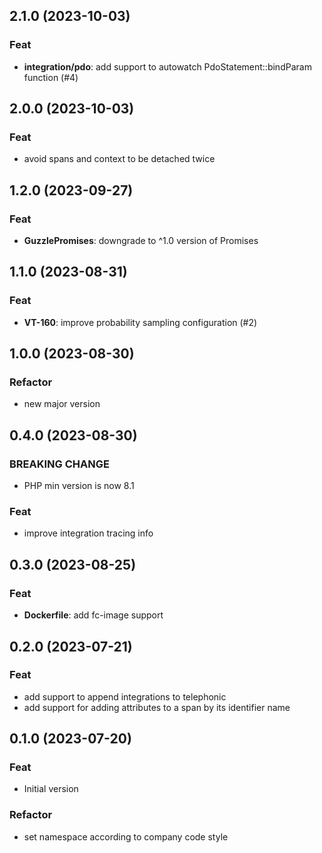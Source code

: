 ## 2.1.0 (2023-10-03)

### Feat

- **integration/pdo**: add support to autowatch PdoStatement::bindParam function (#4)

## 2.0.0 (2023-10-03)

### Feat

- avoid spans and context to be detached twice

## 1.2.0 (2023-09-27)

### Feat

- **GuzzlePromises**: downgrade to ^1.0 version of Promises

## 1.1.0 (2023-08-31)

### Feat

- **VT-160**: improve probability sampling configuration (#2)

## 1.0.0 (2023-08-30)

### Refactor

- new major version

## 0.4.0 (2023-08-30)

### BREAKING CHANGE

- PHP min version is now 8.1

### Feat

- improve integration tracing info

## 0.3.0 (2023-08-25)

### Feat

- **Dockerfile**: add fc-image support

## 0.2.0 (2023-07-21)

### Feat

- add support to append integrations to telephonic
- add support for adding attributes to a span by its identifier name

## 0.1.0 (2023-07-20)

### Feat

- Initial version

### Refactor

- set namespace according to company code style
